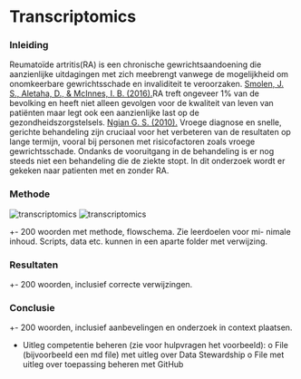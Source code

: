 # Transcriptomics


### Inleiding

Reumatoïde artritis(RA) is een chronische gewrichtsaandoening die aanzienlijke uitdagingen met zich meebrengt vanwege de mogelijkheid om onomkeerbare gewrichtsschade en invaliditeit te veroorzaken. [Smolen, J. S., Aletaha, D., & McInnes, I. B. (2016).](bronnen/pubmed-27156434.txt)RA treft ongeveer 1% van de bevolking en heeft niet alleen gevolgen voor de kwaliteit van leven van patiënten maar legt ook een aanzienlijke last op de gezondheidszorgstelsels. [Ngian G. S. (2010).](bronnen/pubmed-20877764.txt) Vroege diagnose en snelle, gerichte behandeling zijn cruciaal voor het verbeteren van de resultaten op lange termijn, vooral bij personen met risicofactoren zoals vroege gewrichtsschade. Ondanks de vooruitgang in de behandeling is er nog steeds niet een behandeling die de ziekte stopt. In dit onderzoek wordt er gekeken naar patienten met en zonder RA.

### Methode

![transcriptomics](https://github.com/user-attachments/assets/d49d1f50-8476-4ed8-aa30-e5c20f5b51e5)
![transcriptomics](https://github.com/user-attachments/assets/d49d1f50-8476-4ed8-aa30-e5c20f5b51e5)


+- 200 woorden met methode, flowschema. Zie leerdoelen voor mi-
nimale inhoud. Scripts, data etc. kunnen in een aparte folder met verwijzing.

### Resultaten
 +- 200 woorden, inclusief correcte verwijzingen.
 
### Conclusie
+- 200 woorden, inclusief aanbevelingen en onderzoek in context
plaatsen.


- Uitleg competentie beheren (zie voor hulpvragen het voorbeeld):
o File (bijvoorbeeld een md file) met uitleg over Data Stewardship
o File met uitleg over toepassing beheren met GitHub
